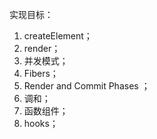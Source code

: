 实现目标：

1. createElement；
2. render；
3. 并发模式；
4. Fibers；
5. Render and Commit Phases ；
6. 调和；
7. 函数组件；
8. hooks；